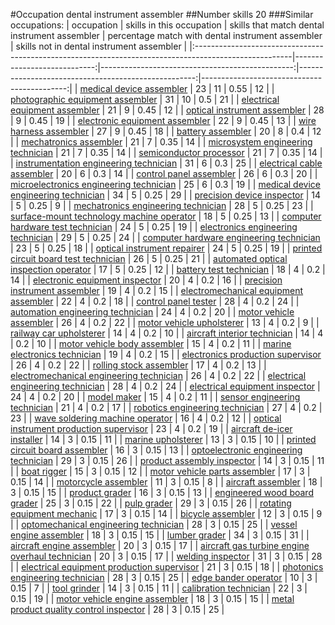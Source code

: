#Occupation dental instrument assembler
##Number skills 20
###Similar occupations:
| occupation                                                                                            |   skills in this occupation |   skills that match dental instrument assembler |   percentage match with dental instrument assembler |   skills not in dental instrument assembler |
|:------------------------------------------------------------------------------------------------------|----------------------------:|------------------------------------------------:|----------------------------------------------------:|--------------------------------------------:|
| [medical device assembler](medical_device_assembler.md)                                               |                          23 |                                              11 |                                                0.55 |                                          12 |
| [photographic equipment assembler](photographic_equipment_assembler.md)                               |                          31 |                                              10 |                                                0.5  |                                          21 |
| [electrical equipment assembler](electrical_equipment_assembler.md)                                   |                          21 |                                               9 |                                                0.45 |                                          12 |
| [optical instrument assembler](optical_instrument_assembler.md)                                       |                          28 |                                               9 |                                                0.45 |                                          19 |
| [electronic equipment assembler](electronic_equipment_assembler.md)                                   |                          22 |                                               9 |                                                0.45 |                                          13 |
| [wire harness assembler](wire_harness_assembler.md)                                                   |                          27 |                                               9 |                                                0.45 |                                          18 |
| [battery assembler](battery_assembler.md)                                                             |                          20 |                                               8 |                                                0.4  |                                          12 |
| [mechatronics assembler](mechatronics_assembler.md)                                                   |                          21 |                                               7 |                                                0.35 |                                          14 |
| [microsystem engineering technician](microsystem_engineering_technician.md)                           |                          21 |                                               7 |                                                0.35 |                                          14 |
| [semiconductor processor](semiconductor_processor.md)                                                 |                          21 |                                               7 |                                                0.35 |                                          14 |
| [instrumentation engineering technician](instrumentation_engineering_technician.md)                   |                          31 |                                               6 |                                                0.3  |                                          25 |
| [electrical cable assembler](electrical_cable_assembler.md)                                           |                          20 |                                               6 |                                                0.3  |                                          14 |
| [control panel assembler](control_panel_assembler.md)                                                 |                          26 |                                               6 |                                                0.3  |                                          20 |
| [microelectronics engineering technician](microelectronics_engineering_technician.md)                 |                          25 |                                               6 |                                                0.3  |                                          19 |
| [medical device engineering technician](medical_device_engineering_technician.md)                     |                          34 |                                               5 |                                                0.25 |                                          29 |
| [precision device inspector](precision_device_inspector.md)                                           |                          14 |                                               5 |                                                0.25 |                                           9 |
| [mechatronics engineering technician](mechatronics_engineering_technician.md)                         |                          28 |                                               5 |                                                0.25 |                                          23 |
| [surface-mount technology machine operator](surface-mount_technology_machine_operator.md)             |                          18 |                                               5 |                                                0.25 |                                          13 |
| [computer hardware test technician](computer_hardware_test_technician.md)                             |                          24 |                                               5 |                                                0.25 |                                          19 |
| [electronics engineering technician](electronics_engineering_technician.md)                           |                          29 |                                               5 |                                                0.25 |                                          24 |
| [computer hardware engineering technician](computer_hardware_engineering_technician.md)               |                          23 |                                               5 |                                                0.25 |                                          18 |
| [optical instrument repairer](optical_instrument_repairer.md)                                         |                          24 |                                               5 |                                                0.25 |                                          19 |
| [printed circuit board test technician](printed_circuit_board_test_technician.md)                     |                          26 |                                               5 |                                                0.25 |                                          21 |
| [automated optical inspection operator](automated_optical_inspection_operator.md)                     |                          17 |                                               5 |                                                0.25 |                                          12 |
| [battery test technician](battery_test_technician.md)                                                 |                          18 |                                               4 |                                                0.2  |                                          14 |
| [electronic equipment inspector](electronic_equipment_inspector.md)                                   |                          20 |                                               4 |                                                0.2  |                                          16 |
| [precision instrument assembler](precision_instrument_assembler.md)                                   |                          19 |                                               4 |                                                0.2  |                                          15 |
| [electromechanical equipment assembler](electromechanical_equipment_assembler.md)                     |                          22 |                                               4 |                                                0.2  |                                          18 |
| [control panel tester](control_panel_tester.md)                                                       |                          28 |                                               4 |                                                0.2  |                                          24 |
| [automation engineering technician](automation_engineering_technician.md)                             |                          24 |                                               4 |                                                0.2  |                                          20 |
| [motor vehicle assembler](motor_vehicle_assembler.md)                                                 |                          26 |                                               4 |                                                0.2  |                                          22 |
| [motor vehicle upholsterer](motor_vehicle_upholsterer.md)                                             |                          13 |                                               4 |                                                0.2  |                                           9 |
| [railway car upholsterer](railway_car_upholsterer.md)                                                 |                          14 |                                               4 |                                                0.2  |                                          10 |
| [aircraft interior technician](aircraft_interior_technician.md)                                       |                          14 |                                               4 |                                                0.2  |                                          10 |
| [motor vehicle body assembler](motor_vehicle_body_assembler.md)                                       |                          15 |                                               4 |                                                0.2  |                                          11 |
| [marine electronics technician](marine_electronics_technician.md)                                     |                          19 |                                               4 |                                                0.2  |                                          15 |
| [electronics production supervisor](electronics_production_supervisor.md)                             |                          26 |                                               4 |                                                0.2  |                                          22 |
| [rolling stock assembler](rolling_stock_assembler.md)                                                 |                          17 |                                               4 |                                                0.2  |                                          13 |
| [electromechanical engineering technician](electromechanical_engineering_technician.md)               |                          26 |                                               4 |                                                0.2  |                                          22 |
| [electrical engineering technician](electrical_engineering_technician.md)                             |                          28 |                                               4 |                                                0.2  |                                          24 |
| [electrical equipment inspector](electrical_equipment_inspector.md)                                   |                          24 |                                               4 |                                                0.2  |                                          20 |
| [model maker](model_maker.md)                                                                         |                          15 |                                               4 |                                                0.2  |                                          11 |
| [sensor engineering technician](sensor_engineering_technician.md)                                     |                          21 |                                               4 |                                                0.2  |                                          17 |
| [robotics engineering technician](robotics_engineering_technician.md)                                 |                          27 |                                               4 |                                                0.2  |                                          23 |
| [wave soldering machine operator](wave_soldering_machine_operator.md)                                 |                          16 |                                               4 |                                                0.2  |                                          12 |
| [optical instrument production supervisor](optical_instrument_production_supervisor.md)               |                          23 |                                               4 |                                                0.2  |                                          19 |
| [aircraft de-icer installer](aircraft_de-icer_installer.md)                                           |                          14 |                                               3 |                                                0.15 |                                          11 |
| [marine upholsterer](marine_upholsterer.md)                                                           |                          13 |                                               3 |                                                0.15 |                                          10 |
| [printed circuit board assembler](printed_circuit_board_assembler.md)                                 |                          16 |                                               3 |                                                0.15 |                                          13 |
| [optoelectronic engineering technician](optoelectronic_engineering_technician.md)                     |                          29 |                                               3 |                                                0.15 |                                          26 |
| [product assembly inspector](product_assembly_inspector.md)                                           |                          14 |                                               3 |                                                0.15 |                                          11 |
| [boat rigger](boat_rigger.md)                                                                         |                          15 |                                               3 |                                                0.15 |                                          12 |
| [motor vehicle parts assembler](motor_vehicle_parts_assembler.md)                                     |                          17 |                                               3 |                                                0.15 |                                          14 |
| [motorcycle assembler](motorcycle_assembler.md)                                                       |                          11 |                                               3 |                                                0.15 |                                           8 |
| [aircraft assembler](aircraft_assembler.md)                                                           |                          18 |                                               3 |                                                0.15 |                                          15 |
| [product grader](product_grader.md)                                                                   |                          16 |                                               3 |                                                0.15 |                                          13 |
| [engineered wood board grader](engineered_wood_board_grader.md)                                       |                          25 |                                               3 |                                                0.15 |                                          22 |
| [pulp grader](pulp_grader.md)                                                                         |                          29 |                                               3 |                                                0.15 |                                          26 |
| [rotating equipment mechanic](rotating_equipment_mechanic.md)                                         |                          17 |                                               3 |                                                0.15 |                                          14 |
| [bicycle assembler](bicycle_assembler.md)                                                             |                          12 |                                               3 |                                                0.15 |                                           9 |
| [optomechanical engineering technician](optomechanical_engineering_technician.md)                     |                          28 |                                               3 |                                                0.15 |                                          25 |
| [vessel engine assembler](vessel_engine_assembler.md)                                                 |                          18 |                                               3 |                                                0.15 |                                          15 |
| [lumber grader](lumber_grader.md)                                                                     |                          34 |                                               3 |                                                0.15 |                                          31 |
| [aircraft engine assembler](aircraft_engine_assembler.md)                                             |                          20 |                                               3 |                                                0.15 |                                          17 |
| [aircraft gas turbine engine overhaul technician](aircraft_gas_turbine_engine_overhaul_technician.md) |                          20 |                                               3 |                                                0.15 |                                          17 |
| [welding inspector](welding_inspector.md)                                                             |                          31 |                                               3 |                                                0.15 |                                          28 |
| [electrical equipment production supervisor](electrical_equipment_production_supervisor.md)           |                          21 |                                               3 |                                                0.15 |                                          18 |
| [photonics engineering technician](photonics_engineering_technician.md)                               |                          28 |                                               3 |                                                0.15 |                                          25 |
| [edge bander operator](edge_bander_operator.md)                                                       |                          10 |                                               3 |                                                0.15 |                                           7 |
| [tool grinder](tool_grinder.md)                                                                       |                          14 |                                               3 |                                                0.15 |                                          11 |
| [calibration technician](calibration_technician.md)                                                   |                          22 |                                               3 |                                                0.15 |                                          19 |
| [motor vehicle engine assembler](motor_vehicle_engine_assembler.md)                                   |                          18 |                                               3 |                                                0.15 |                                          15 |
| [metal product quality control inspector](metal_product_quality_control_inspector.md)                 |                          28 |                                               3 |                                                0.15 |                                          25 |
